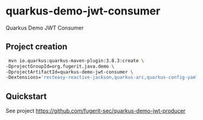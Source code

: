 # quarkus-demo-jwt-consumer

Quarkus Demo JWT Consumer

## Project creation

```bash
 mvn io.quarkus:quarkus-maven-plugin:3.8.3:create \
-DprojectGroupId=org.fugerit.java.demo \
-DprojectArtifactId=quarkus-demo-jwt-consumer \
-Dextensions='resteasy-reactive-jackson,quarkus-arc,quarkus-config-yaml,junit5,smallrye-jwt'
```

## Quickstart

See project
<https://github.com/fugerit-sec/quarkus-demo-jwt-producer>